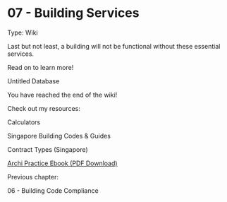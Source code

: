 # 07 - Building Services

Type: Wiki

Last but not least, a building will not be functional without these essential services.

Read on to learn more!

Untitled Database

You have reached the end of the wiki!

Check out my resources:

Calculators

Singapore Building Codes & Guides

Contract Types (Singapore)

[Archi Practice Ebook (PDF Download)](https://www.notion.so/Archi-Practice-Ebook-PDF-Download-431e062aef8545898a7ce9584eb08d30?pvs=21)

Previous chapter:

06 - Building Code Compliance
